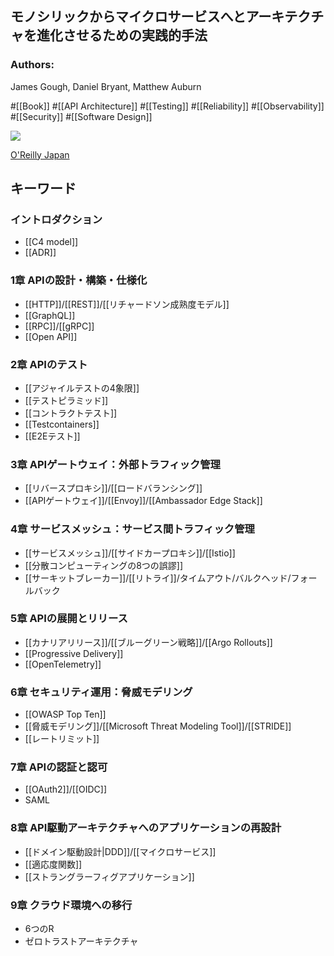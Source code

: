 ## モノシリックからマイクロサービスへとアーキテクチャを進化させるための実践的手法

### Authors:
James Gough, Daniel Bryant, Matthew Auburn

#[[Book]] #[[API Architecture]] #[[Testing]] #[[Reliability]] #[[Observability]] #[[Security]] #[[Software Design]]

![](https://www.oreilly.co.jp/books/images/picture_large978-4-8144-0089-8.jpeg)

[O'Reilly Japan](https://www.oreilly.co.jp/books/9784814400898/)

## キーワード

### イントロダクション
- [[C4 model]]
- [[ADR]] 
### 1章 APIの設計・構築・仕様化
- [[HTTP]]/[[REST]]/[[リチャードソン成熟度モデル]]
- [[GraphQL]]
- [[RPC]]/[[gRPC]]
- [[Open API]]
### 2章 APIのテスト 
- [[アジャイルテストの4象限]]
- [[テストピラミッド]]
- [[コントラクトテスト]]
- [[Testcontainers]]
- [[E2Eテスト]]
### 3章 APIゲートウェイ：外部トラフィック管理
- [[リバースプロキシ]]/[[ロードバランシング]]
- [[APIゲートウェイ]]/[[Envoy]]/[[Ambassador Edge Stack]]
### 4章 サービスメッシュ：サービス間トラフィック管理
- [[サービスメッシュ]]/[[サイドカープロキシ]]/[[Istio]]
- [[分散コンピューティングの8つの誤謬]]
- [[サーキットブレーカー]]/[[リトライ]]/タイムアウト/バルクヘッド/フォールバック
### 5章 APIの展開とリリース
- [[カナリアリリース]]/[[ブルーグリーン戦略]]/[[Argo Rollouts]]
- [[Progressive Delivery]]
- [[OpenTelemetry]]
### 6章 セキュリティ運用：脅威モデリング
- [[OWASP Top Ten]]
- [[脅威モデリング]]/[[Microsoft Threat Modeling Tool]]/[[STRIDE]]
- [[レートリミット]]
### 7章 APIの認証と認可
- [[OAuth2]]/[[OIDC]]
- SAML
### 8章 API駆動アーキテクチャへのアプリケーションの再設計
- [[ドメイン駆動設計|DDD]]/[[マイクロサービス]]
- [[適応度関数]]
- [[ストラングラーフィグアプリケーション]]
### 9章 クラウド環境への移行
- 6つのR
- ゼロトラストアーキテクチャ